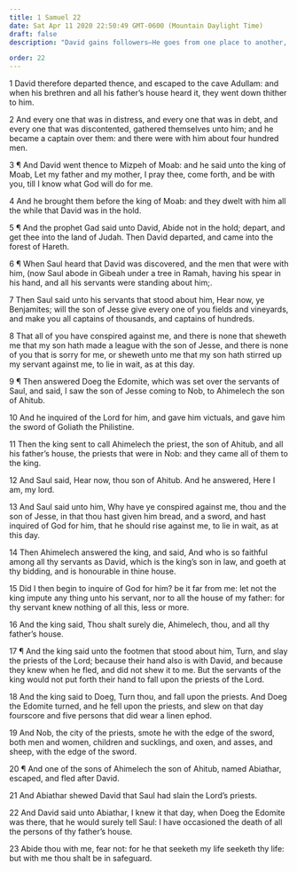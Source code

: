 ```yaml
---
title: 1 Samuel 22
date: Sat Apr 11 2020 22:50:49 GMT-0600 (Mountain Daylight Time)
draft: false
description: "David gains followers—He goes from one place to another, fleeing from Saul—Saul slays the priests who showed kindness to David."

order: 22
---
```

    
1 David therefore departed thence, and escaped to the cave Adullam: and when his brethren and all his father’s house heard it, they went down thither to him.

2 And every one that was in distress, and every one that was in debt, and every one that was discontented, gathered themselves unto him; and he became a captain over them: and there were with him about four hundred men.

3 ¶ And David went thence to Mizpeh of Moab: and he said unto the king of Moab, Let my father and my mother, I pray thee, come forth, and be with you, till I know what God will do for me.

4 And he brought them before the king of Moab: and they dwelt with him all the while that David was in the hold.

5 ¶ And the prophet Gad said unto David, Abide not in the hold; depart, and get thee into the land of Judah. Then David departed, and came into the forest of Hareth.

6 ¶ When Saul heard that David was discovered, and the men that were with him, (now Saul abode in Gibeah under a tree in Ramah, having his spear in his hand, and all his servants were standing about him;.

7 Then Saul said unto his servants that stood about him, Hear now, ye Benjamites; will the son of Jesse give every one of you fields and vineyards, and make you all captains of thousands, and captains of hundreds.

8 That all of you have conspired against me, and there is none that sheweth me that my son hath made a league with the son of Jesse, and there is none of you that is sorry for me, or sheweth unto me that my son hath stirred up my servant against me, to lie in wait, as at this day.

9 ¶ Then answered Doeg the Edomite, which was set over the servants of Saul, and said, I saw the son of Jesse coming to Nob, to Ahimelech the son of Ahitub.

10 And he inquired of the Lord for him, and gave him victuals, and gave him the sword of Goliath the Philistine.

11 Then the king sent to call Ahimelech the priest, the son of Ahitub, and all his father’s house, the priests that were in Nob: and they came all of them to the king.

12 And Saul said, Hear now, thou son of Ahitub. And he answered, Here I am, my lord.

13 And Saul said unto him, Why have ye conspired against me, thou and the son of Jesse, in that thou hast given him bread, and a sword, and hast inquired of God for him, that he should rise against me, to lie in wait, as at this day.

14 Then Ahimelech answered the king, and said, And who is so faithful among all thy servants as David, which is the king’s son in law, and goeth at thy bidding, and is honourable in thine house.

15 Did I then begin to inquire of God for him? be it far from me: let not the king impute any thing unto his servant, nor to all the house of my father: for thy servant knew nothing of all this, less or more.

16 And the king said, Thou shalt surely die, Ahimelech, thou, and all thy father’s house.

17 ¶ And the king said unto the footmen that stood about him, Turn, and slay the priests of the Lord; because their hand also is with David, and because they knew when he fled, and did not shew it to me. But the servants of the king would not put forth their hand to fall upon the priests of the Lord.

18 And the king said to Doeg, Turn thou, and fall upon the priests. And Doeg the Edomite turned, and he fell upon the priests, and slew on that day fourscore and five persons that did wear a linen ephod.

19 And Nob, the city of the priests, smote he with the edge of the sword, both men and women, children and sucklings, and oxen, and asses, and sheep, with the edge of the sword.

20 ¶ And one of the sons of Ahimelech the son of Ahitub, named Abiathar, escaped, and fled after David.

21 And Abiathar shewed David that Saul had slain the Lord’s priests.

22 And David said unto Abiathar, I knew it that day, when Doeg the Edomite was there, that he would surely tell Saul: I have occasioned the death of all the persons of thy father’s house.

23 Abide thou with me, fear not: for he that seeketh my life seeketh thy life: but with me thou shalt be in safeguard.
